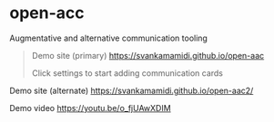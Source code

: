 # open-acc
Augmentative and alternative communication tooling

>Demo site (primary) https://svankamamidi.github.io/open-aac
>
>Click settings to start adding communication cards

   Demo site (alternate) https://svankamamidi.github.io/open-aac2/
  
Demo video https://youtu.be/o_fjUAwXDIM
